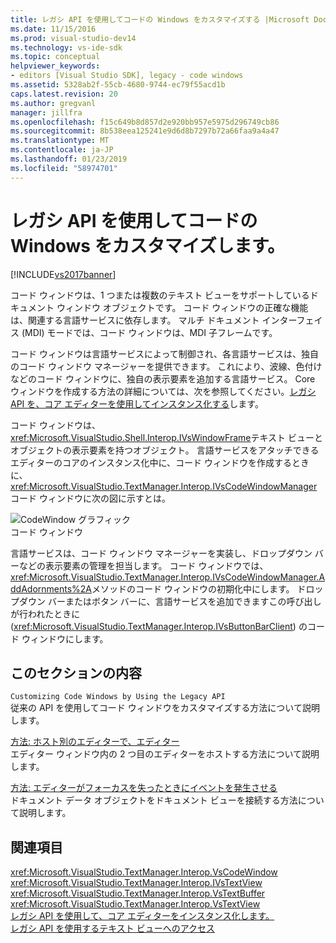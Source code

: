 ```yaml
---
title: レガシ API を使用してコードの Windows をカスタマイズする |Microsoft Docs
ms.date: 11/15/2016
ms.prod: visual-studio-dev14
ms.technology: vs-ide-sdk
ms.topic: conceptual
helpviewer_keywords:
- editors [Visual Studio SDK], legacy - code windows
ms.assetid: 5328ab2f-55cb-4680-9744-ec79f55acd1b
caps.latest.revision: 20
ms.author: gregvanl
manager: jillfra
ms.openlocfilehash: f15c649b8d857d2e920bb957e5975d296749cb86
ms.sourcegitcommit: 8b538eea125241e9d6d8b7297b72a66faa9a4a47
ms.translationtype: MT
ms.contentlocale: ja-JP
ms.lasthandoff: 01/23/2019
ms.locfileid: "58974701"
---
```

# <a name="customizing-code-windows-by-using-the-legacy-api"></a>レガシ API を使用してコードの Windows をカスタマイズします。
[!INCLUDE[vs2017banner](../includes/vs2017banner.md)]

コード ウィンドウは、1 つまたは複数のテキスト ビューをサポートしているドキュメント ウィンドウ オブジェクトです。 コード ウィンドウの正確な機能は、関連する言語サービスに依存します。 マルチ ドキュメント インターフェイス (MDI) モードでは、コード ウィンドウは、MDI 子フレームです。  
  
 コード ウィンドウは言語サービスによって制御され、各言語サービスは、独自のコード ウィンドウ マネージャーを提供できます。 これにより、波線、色付けなどのコード ウィンドウに、独自の表示要素を追加する言語サービス。 Core ウィンドウを作成する方法の詳細については、次を参照してください。[レガシ API を、コア エディターを使用してインスタンス化する](../extensibility/instantiating-the-core-editor-by-using-the-legacy-api.md)します。  
  
 コード ウィンドウは、<xref:Microsoft.VisualStudio.Shell.Interop.IVsWindowFrame>テキスト ビューとオブジェクトの表示要素を持つオブジェクト。 言語サービスをアタッチできるエディターのコアのインスタンス化中に、コード ウィンドウを作成するときに、<xref:Microsoft.VisualStudio.TextManager.Interop.IVsCodeWindowManager>コード ウィンドウに次の図に示すとは。  
  
 ![CodeWindow グラフィック](../extensibility/media/vscodewindow.gif "vscodewindow")  
コード ウィンドウ  
  
 言語サービスは、コード ウィンドウ マネージャーを実装し、ドロップダウン バーなどの表示要素の管理を担当します。 コード ウィンドウでは、<xref:Microsoft.VisualStudio.TextManager.Interop.IVsCodeWindowManager.AddAdornments%2A>メソッドのコード ウィンドウの初期化中にします。 ドロップダウン バーまたはボタン バーに、言語サービスを追加できますこの呼び出しが行われたときに (<xref:Microsoft.VisualStudio.TextManager.Interop.IVsButtonBarClient>) のコード ウィンドウにします。  
  
## <a name="in-this-section"></a>このセクションの内容  
 `Customizing Code Windows by Using the Legacy API`  
 従来の API を使用してコード ウィンドウをカスタマイズする方法について説明します。  
  
 [方法: ホスト別のエディターで、エディター](../extensibility/how-to-host-an-editor-in-another-editor.md)  
 エディター ウィンドウ内の 2 つ目のエディターをホストする方法について説明します。  
  
 [方法: エディターがフォーカスを失ったときにイベントを発生させる](../extensibility/how-to-fire-events-when-the-editor-loses-focus.md)  
 ドキュメント データ オブジェクトをドキュメント ビューを接続する方法について説明します。  
  
## <a name="see-also"></a>関連項目  
 <xref:Microsoft.VisualStudio.TextManager.Interop.VsCodeWindow>   
 <xref:Microsoft.VisualStudio.TextManager.Interop.IVsTextView>   
 <xref:Microsoft.VisualStudio.TextManager.Interop.VsTextBuffer>   
 <xref:Microsoft.VisualStudio.TextManager.Interop.VsTextView>   
 [レガシ API を使用して、コア エディターをインスタンス化します。](../extensibility/instantiating-the-core-editor-by-using-the-legacy-api.md)   
 [レガシ API を使用するテキスト ビューへのアクセス](../extensibility/accessing-thetext-view-by-using-the-legacy-api.md)
